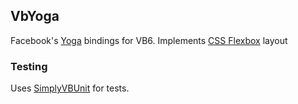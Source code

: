 ## VbYoga
Facebook's [Yoga](https://github.com/facebook/Yoga) bindings for VB6. Implements [CSS Flexbox](https://www.w3.org/TR/css-flexbox-1/) layout

### Testing

Uses [SimplyVBUnit](https://github.com/kellyethridge/SimplyVBUnit/releases) for tests.
